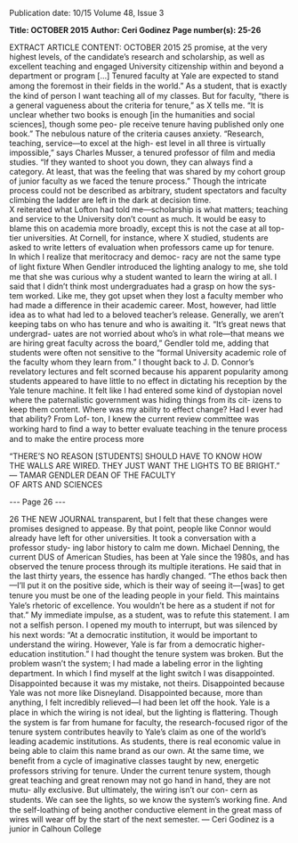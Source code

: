 Publication date: 10/15
Volume 48, Issue 3

**Title: OCTOBER 2015**
**Author: Ceri Godinez**
**Page number(s): 25-26**

EXTRACT ARTICLE CONTENT:
OCTOBER 2015
 25
promise, at the very highest levels, of the candidate’s 
research and scholarship, as well as excellent teaching 
and engaged University citizenship within and beyond 
a department or program […] Tenured faculty at Yale 
are expected to stand among the foremost in their ﬁelds 
in the world.”
As a student, that is exactly the kind of person I want 
teaching all of my classes. But for faculty, “there is a 
general vagueness about the criteria for tenure,” as X 
tells me. “It is unclear whether two books is enough [in 
the humanities and social sciences], though some peo-
ple receive tenure having published only one book.” 
The nebulous nature of the criteria causes anxiety.
“Research, teaching, service—to excel at the high-
est level in all three is virtually impossible,” says 
Charles Musser, a tenured professor of film and 
media studies. “If they wanted to shoot you down, 
they can always find a category. At least, that was the 
feeling that was shared by my cohort group of junior 
faculty as we faced the tenure process.” Though the 
intricate process could not be described as arbitrary, 
student spectators and faculty climbing the ladder 
are left in the dark at decision time.  
X reiterated what Lofton had told me—scholarship 
is what matters; teaching and service to the University 
don’t count as much. It would be easy to blame this on 
academia more broadly, except this is not the case at all 
top-tier universities. At Cornell, for instance, where X 
studied, students are asked to write letters of evaluation 
when professors came up for tenure.  
In which I realize that meritocracy and democ-
racy are not the same type of light ﬁxture
When Gendler introduced the lighting analogy to 
me, she told me that she was curious why a student 
wanted to learn the wiring at all. I said that I didn’t 
think most undergraduates had a grasp on how the sys-
tem worked. Like me, they got upset when they lost a 
faculty member who had made a difference in their 
academic career. Most, however, had little idea as to 
what had led to a beloved teacher’s release.
Generally, we aren’t keeping tabs on who has tenure 
and who is awaiting it. “It’s great news that undergrad-
uates are not worried about who’s in what role—that 
means we are hiring great faculty across the board,” 
Gendler told me, adding that students were often not 
sensitive to the “formal University academic role of the 
faculty whom they learn from.”
I thought back to J. D. Connor’s revelatory lectures 
and felt scorned because his apparent popularity among 
students appeared to have little to no effect in dictating 
his reception by the Yale tenure machine. It felt like I 
had entered some kind of dystopian novel where the 
paternalistic government was hiding things from its cit-
izens to keep them content. Where was my ability to 
effect change? Had I ever had that ability? From Lof-
ton, I knew the current review committee was working 
hard to ﬁnd a way to better evaluate teaching in the 
tenure process and to make the entire process more 

“THERE’S NO REASON 
[STUDENTS] SHOULD
HAVE TO KNOW HOW  
THE WALLS ARE WIRED. 
THEY JUST WANT THE 
LIGHTS TO BE BRIGHT.”
— TAMAR GENDLER
DEAN OF THE FACULTY  
OF ARTS AND SCIENCES


--- Page 26 ---

 26
THE  NEW  JOURNAL
transparent, but I felt that these changes were promises 
designed to appease. By that point, people like Connor 
would already have left for other universities.
       It took a conversation with a professor study-
ing labor history to calm me down. Michael Denning, 
the current DUS of American Studies, has been at Yale 
since the 1980s, and has observed the tenure process 
through its multiple iterations. He said that in the last 
thirty years, the essence has hardly changed.
“The ethos back then—I’ll put it on the positive side, 
which is their way of seeing it—[was] to get tenure you 
must be one of the leading people in your ﬁeld. This 
maintains Yale’s rhetoric of excellence. You wouldn’t 
be here as a student if not for that.” My immediate 
impulse, as a student, was to refute this statement. I am 
not a selﬁsh person.
I opened my mouth to interrupt, but was silenced by 
his next words: “At a democratic institution, it would 
be important to understand the wiring. However, Yale 
is far from a democratic higher-education institution.” 
I had thought the tenure system was broken. But the 
problem wasn’t the system; I had made a labeling error 
in the lighting department.
In which I ﬁnd myself at the light switch
I was disappointed. Disappointed because it was my 
mistake, not theirs. Disappointed because Yale was not 
more like Disneyland. Disappointed because, more 
than anything, I felt incredibly relieved—I had been 
let off the hook.
Yale is a place in which the wiring is not ideal, but 
the lighting is ﬂattering. Though the system is far from 
humane for faculty, the research-focused rigor of the 
tenure system contributes heavily to Yale’s claim as 
one of the world’s leading academic institutions. As 
students, there is real economic value in being able to 
claim this name brand as our own. At the same time, 
we beneﬁt from a cycle of imaginative classes taught by 
new, energetic professors striving for tenure. Under the 
current tenure system, though great teaching and great 
renown may not go hand in hand, they are not mutu-
ally exclusive. But ultimately, the wiring isn’t our con-
cern as students. We can see the lights, so we know the 
system’s working ﬁne. And the self-loathing of being 
another conductive element in the great mass of wires 
will wear off by the start of the next semester. 
— Ceri Godinez is a junior 
in Calhoun College